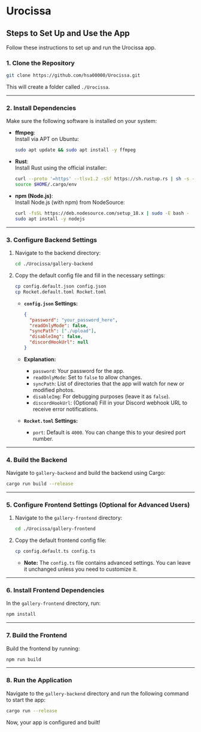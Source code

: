 
# Urocissa

## Steps to Set Up and Use the App

Follow these instructions to set up and run the Urocissa app.

### 1. Clone the Repository

```bash
git clone https://github.com/hsa00000/Urocissa.git
```

This will create a folder called `./Urocissa`.

---

### 2. Install Dependencies

Make sure the following software is installed on your system:

- **ffmpeg**:  
  Install via APT on Ubuntu:

  ```bash
  sudo apt update && sudo apt install -y ffmpeg
  ```

- **Rust**:  
  Install Rust using the official installer:

  ```bash
  curl --proto '=https' --tlsv1.2 -sSf https://sh.rustup.rs | sh -s -- -y
  source $HOME/.cargo/env
  ```

- **npm (Node.js)**:  
  Install Node.js (with npm) from NodeSource:

  ```bash
  curl -fsSL https://deb.nodesource.com/setup_18.x | sudo -E bash -
  sudo apt install -y nodejs
  ```

---

### 3. Configure Backend Settings

1. Navigate to the backend directory:

   ```bash
   cd ./Urocissa/gallery-backend
   ```

2. Copy the default config file and fill in the necessary settings:

   ```bash
   cp config.default.json config.json
   cp Rocket.default.toml Rocket.toml
   ```

   - **`config.json` Settings:**

     ```json
     {
       "password": "your_password_here",
       "readOnlyMode": false,
       "syncPath": ["./upload"],
       "disableImg": false,
       "discordHookUrl": null
     }
     ```

   - **Explanation:**
     - `password`: Your password for the app.
     - `readOnlyMode`: Set to `false` to allow changes.
     - `syncPath`: List of directories that the app will watch for new or modified photos.
     - `disableImg`: For debugging purposes (leave it as `false`).
     - `discordHookUrl`: (Optional) Fill in your Discord webhook URL to receive error notifications.

   - **`Rocket.toml` Settings:**
     - `port`: Default is `4000`. You can change this to your desired port number.

---

### 4. Build the Backend

Navigate to `gallery-backend` and build the backend using Cargo:

```bash
cargo run build --release
```

---

### 5. Configure Frontend Settings (Optional for Advanced Users)

1. Navigate to the `gallery-frontend` directory:

   ```bash
   cd ./Urocissa/gallery-frontend
   ```

2. Copy the default frontend config file:

   ```bash
   cp config.default.ts config.ts
   ```

   - **Note:** The `config.ts` file contains advanced settings. You can leave it unchanged unless you need to customize it.

---

### 6. Install Frontend Dependencies

In the `gallery-frontend` directory, run:

```bash
npm install
```

---

### 7. Build the Frontend

Build the frontend by running:

```bash
npm run build
```

---

### 8. Run the Application

Navigate to the `gallery-backend` directory and run the following command to start the app:

```bash
cargo run --release
```

Now, your app is configured and built! 


